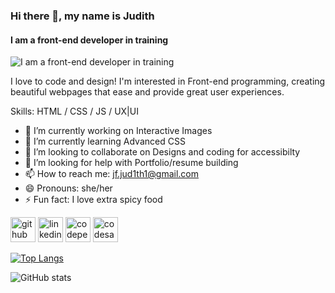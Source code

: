 ### Hi there 👋, my name is Judith 
#### I am a front-end developer in training 
![I am a front-end developer in training ](https://arturssmirnovs.github.io/github-profile-readme-generator/images/banner.png)

I love to code and design! I'm interested in Front-end programming, creating beautiful webpages that ease and provide great user experiences. 

Skills: HTML / CSS / JS / UX|UI

- 🔭 I’m currently working on Interactive Images 
- 🌱 I’m currently learning Advanced CSS 
- 👯 I’m looking to collaborate on Designs and coding for accessibilty 
- 🤔 I’m looking for help with Portfolio/resume building 
- 📫 How to reach me: jf.jud1th1@gmail.com 
- 😄 Pronouns: she/her 
- ⚡ Fun fact: I love extra spicy food 


[<img src='https://cdn.jsdelivr.net/npm/simple-icons@3.0.1/icons/github.svg' alt='github' height='40'>](https://github.com/Jud1th1)  [<img src='https://cdn.jsdelivr.net/npm/simple-icons@3.0.1/icons/linkedin.svg' alt='linkedin' height='40'>](https://www.linkedin.com/in/www.linkedin.com/in/judith-jean-francoisdesigner/)  [<img src='https://cdn.jsdelivr.net/npm/simple-icons@3.0.1/icons/codepen.svg' alt='codepen' height='40'>](https://codepen.io/Jud1th1)  [<img src='https://cdn.jsdelivr.net/npm/simple-icons@3.0.1/icons/codesandbox.svg' alt='codesandbox' height='40'>](https://codesandbox.io/u/Jud1th1)  

[![Top Langs](https://github-readme-stats.vercel.app/api/top-langs/?username=Jud1th1)](https://github.com/anuraghazra/github-readme-stats)

![GitHub stats](https://github-readme-stats.vercel.app/api?username=Jud1th1&show_icons=true)  
